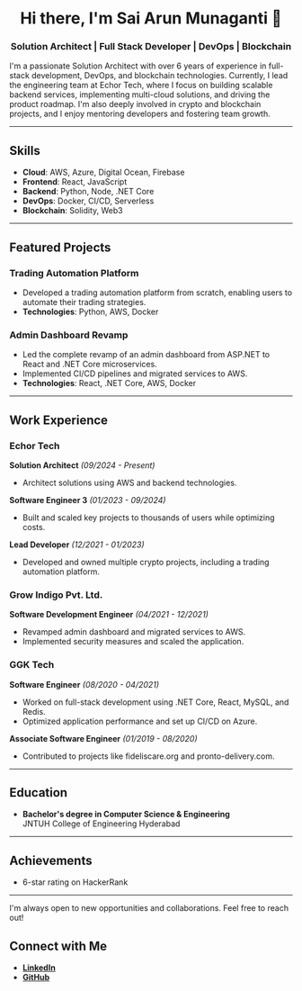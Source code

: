 <div align="center">

# Hi there, I'm Sai Arun Munaganti 👋

### Solution Architect | Full Stack Developer | DevOps | Blockchain

</div>

I'm a passionate Solution Architect with over 6 years of experience in full-stack development, DevOps, and blockchain technologies. Currently, I lead the engineering team at Echor Tech, where I focus on building scalable backend services, implementing multi-cloud solutions, and driving the product roadmap. I'm also deeply involved in crypto and blockchain projects, and I enjoy mentoring developers and fostering team growth.

---

## Skills

- **Cloud**: AWS, Azure, Digital Ocean, Firebase
- **Frontend**: React, JavaScript
- **Backend**: Python, Node, .NET Core
- **DevOps**: Docker, CI/CD, Serverless
- **Blockchain**: Solidity, Web3

---

## Featured Projects

### Trading Automation Platform
- Developed a trading automation platform from scratch, enabling users to automate their trading strategies.
- **Technologies**: Python, AWS, Docker

### Admin Dashboard Revamp
- Led the complete revamp of an admin dashboard from ASP.NET to React and .NET Core microservices.
- Implemented CI/CD pipelines and migrated services to AWS.
- **Technologies**: React, .NET Core, AWS, Docker

---

## Work Experience

### Echor Tech
**Solution Architect** *(09/2024 - Present)*  
- Architect solutions using AWS and backend technologies.

**Software Engineer 3** *(01/2023 - 09/2024)*  
- Built and scaled key projects to thousands of users while optimizing costs.

**Lead Developer** *(12/2021 - 01/2023)*  
- Developed and owned multiple crypto projects, including a trading automation platform.

### Grow Indigo Pvt. Ltd.
**Software Development Engineer** *(04/2021 - 12/2021)*  
- Revamped admin dashboard and migrated services to AWS.
- Implemented security measures and scaled the application.

### GGK Tech
**Software Engineer** *(08/2020 - 04/2021)*  
- Worked on full-stack development using .NET Core, React, MySQL, and Redis.
- Optimized application performance and set up CI/CD on Azure.

**Associate Software Engineer** *(01/2019 - 08/2020)*  
- Contributed to projects like fideliscare.org and pronto-delivery.com.

---

## Education
- **Bachelor's degree in Computer Science & Engineering**  
  JNTUH College of Engineering Hyderabad

---

## Achievements
- 6-star rating on HackerRank

---

I'm always open to new opportunities and collaborations. Feel free to reach out!

## Connect with Me
- **[LinkedIn](https://www.linkedin.com/in/arun-munaganti/)**
- **[GitHub](https://github.com/arunsai63)**
